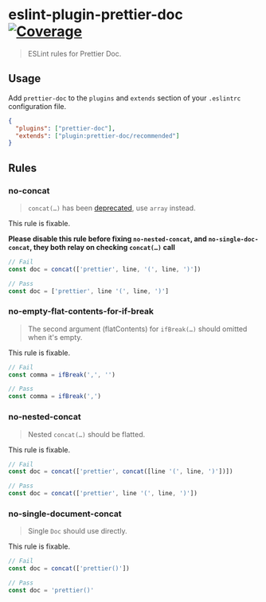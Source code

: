 # eslint-plugin-prettier-doc [![Coverage](https://img.shields.io/coveralls/github/fisker/eslint-plugin-prettier-doc?style=flat-square)](https://coveralls.io/github/fisker/eslint-plugin-prettier-doc)

> ESLint rules for Prettier Doc.

## Usage

Add `prettier-doc` to the `plugins` and `extends` section of your `.eslintrc` configuration file.

```json
{
  "plugins": ["prettier-doc"],
  "extends": ["plugin:prettier-doc/recommended"]
}
```

## Rules

### no-concat

> `concat(…)` has been [deprecated](https://github.com/prettier/prettier/pull/9733), use `array` instead.

This rule is fixable.

**Please disable this rule before fixing `no-nested-concat`, and `no-single-doc-concat`, they both relay on checking `concat(…)` call**

```js
// Fail
const doc = concat(['prettier', line, '(', line, ')'])
```

```js
// Pass
const doc = ['prettier', line '(', line, ')']
```

### no-empty-flat-contents-for-if-break

> The second argument (flatContents) for `ifBreak(…)` should omitted when it's empty.

This rule is fixable.

```js
// Fail
const comma = ifBreak(',', '')
```

```js
// Pass
const comma = ifBreak(',')
```

### no-nested-concat

> Nested `concat(…)` should be flatted.

This rule is fixable.

```js
// Fail
const doc = concat(['prettier', concat([line '(', line, ')'])])
```

```js
// Pass
const doc = concat(['prettier', line '(', line, ')'])
```

### no-single-document-concat

> Single `Doc` should use directly.

This rule is fixable.

```js
// Fail
const doc = concat(['prettier()'])
```

```js
// Pass
const doc = 'prettier()'
```
